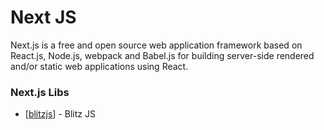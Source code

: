 # Next JS

Next.js is a free and open source web application framework based on React.js, Node.js, webpack and Babel.js for building server-side rendered and/or static web applications using React.

### Next.js Libs

- [[blitzjs]] - Blitz JS

[//begin]: # "Autogenerated link references for markdown compatibility"
[blitzjs]: blitzjs "Blitz JS"
[//end]: # "Autogenerated link references"
